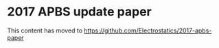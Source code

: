 # 2017 APBS update paper

This content has moved to https://github.com/Electrostatics/2017-apbs-paper
